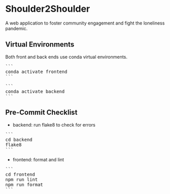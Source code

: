 # Shoulder2Shoulder
A web application to foster community engagement and fight the loneliness pandemic.

## Virtual Environments
Both front and back ends use conda virtual environments.

<pre>
```
conda activate frontend
```
</pre>

<pre>
```
conda activate backend
```
</pre>

## Pre-Commit Checklist
- backend: run flake8 to check for errors
<pre>
```
cd backend
flake8
```
</pre>

- frontend: format and lint
<pre>
```
cd frontend
npm run lint
npm run format
```
</pre>
